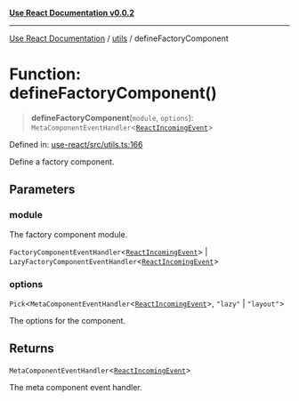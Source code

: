 [**Use React Documentation v0.0.2**](../../README.md)

***

[Use React Documentation](../../modules.md) / [utils](../README.md) / defineFactoryComponent

# Function: defineFactoryComponent()

> **defineFactoryComponent**(`module`, `options`): `MetaComponentEventHandler`\<[`ReactIncomingEvent`](../../declarations/type-aliases/ReactIncomingEvent.md)\>

Defined in: [use-react/src/utils.ts:166](https://github.com/stonemjs/use-react/blob/35b6e6a63b128df8b7d2db68dda3eb3286adfc69/src/utils.ts#L166)

Define a factory component.

## Parameters

### module

The factory component module.

`FactoryComponentEventHandler`\<[`ReactIncomingEvent`](../../declarations/type-aliases/ReactIncomingEvent.md)\> | `LazyFactoryComponentEventHandler`\<[`ReactIncomingEvent`](../../declarations/type-aliases/ReactIncomingEvent.md)\>

### options

`Pick`\<`MetaComponentEventHandler`\<[`ReactIncomingEvent`](../../declarations/type-aliases/ReactIncomingEvent.md)\>, `"lazy"` \| `"layout"`\>

The options for the component.

## Returns

`MetaComponentEventHandler`\<[`ReactIncomingEvent`](../../declarations/type-aliases/ReactIncomingEvent.md)\>

The meta component event handler.
